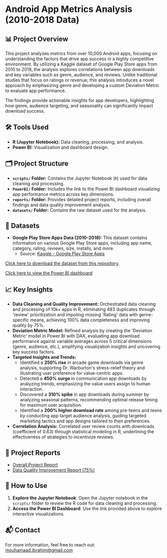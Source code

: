 # Android App Metrics Analysis (2010-2018 Data)

## 📊 Project Overview
This project analyzes metrics from over 10,000 Android apps, focusing on understanding the factors that drive app success in a highly competitive environment. By utilizing a Kaggle dataset of Google Play Store apps from 2010 to 2018, the analysis explores correlations between app downloads and key variables such as genre, audience, and reviews. Unlike traditional studies that focus on ratings or revenue, this analysis introduces a novel approach by emphasizing genre and developing a custom Deviation Metric to evaluate app performance.

The findings provide actionable insights for app developers, highlighting how genre, audience targeting, and seasonality can significantly impact download success.

## 🛠️ Tools Used
- **R (Jupyter Notebook):** Data cleaning, processing, and analysis.
- **Power BI:** Visualization and dashboard design.

## 🗂️ Project Structure
- **`scripts/` Folder:** Contains the Jupyter Notebook (`R`) used for data cleaning and processing.
- **`PowerBI/` Folder:** Includes the link to the Power BI dashboard visualizing app performance metrics across key dimensions.
- **`reports/` Folder:** Provides detailed project reports, including overall findings and data quality improvement analysis.
- **`datasets/` Folder:** Contains the raw dataset used for the analysis.

## 📂 Datasets
- **Google Play Store Apps Data (2010-2018):** This dataset contains information on various Google Play Store apps, including app name, category, rating, reviews, size, installs, and more.
  - Source: [Kaggle - Google Play Store Apps]([https://www.kaggle.com/datasets](https://www.kaggle.com/datasets/lava18/google-play-store-apps))

[Click here to download the dataset from this repository](datasets/).

[Click here to view the Power BI dashboard](https://app.powerbi.com/links/MOJIv481oU?ctid=75896fba-443c-4a4b-be5b-b780a63ffd94&pbi_source=linkShare)

## 📈 Key Insights
- **Data Cleaning and Quality Improvement:** Orchestrated data cleaning and processing of 10k+ apps in R, eliminating 483 duplicates through 'review' prioritization and imputing missing 'Rating' data with genre-specific means, achieving 100% data completeness and improving quality by 75%.
- **Deviation Metric Model:** Refined analysis by creating the 'Deviation Metric' model in Power BI with DAX, evaluating app download performance against variable averages across 5 critical dimensions (genre, audience, etc.), amplifying visualization insights and uncovering key success factors.
- **Targeted Insights and Trends:**
  - Identified a **250% rise** in arcade game downloads via genre analysis, supporting Dr. Warburton's stress-relief theory and illustrating user preference for value-centric apps.
  - Detected a **450% surge** in communication app downloads by analyzing trends, emphasizing the value users assign to human interaction.
  - Discovered a **310% spike** in app downloads during summer by analyzing seasonal patterns, recommending optimal release timing for maximum user acquisition.
  - Identified a **200% higher download rate** among pre-teens and teens by conducting app target audience analysis, guiding targeted marketing tactics and app designs tailored to their preferences.
- **Correlation Analysis:** Correlated user review counts with downloads (coefficient of 0.63) through statistical modeling in R, underlining the effectiveness of strategies to incentivize reviews.

## 📑 Project Reports
- [Overall Project Report](reports/Android%20App%20Metrics%20Analysis%20(2010-2018%20Data)_Report.pdf)
- [Data Quality Improvement Report (75%)](reports/Data%20Quality%20Improvement_Report.pdf)

## 📂 How to Use
1. **Explore the Jupyter Notebook**: Open the Jupyter notebook in the `scripts/` folder to review the R code for data cleaning and processing.
2. **Access the Power BI Dashboard**: Use the link provided above to explore interactive visualizations.

## 📬 Contact
For more information, feel free to reach out: [mouhamaad.ibrahim@gmail.com](mailto:mouhamaad.ibrahim@gmail.com)
